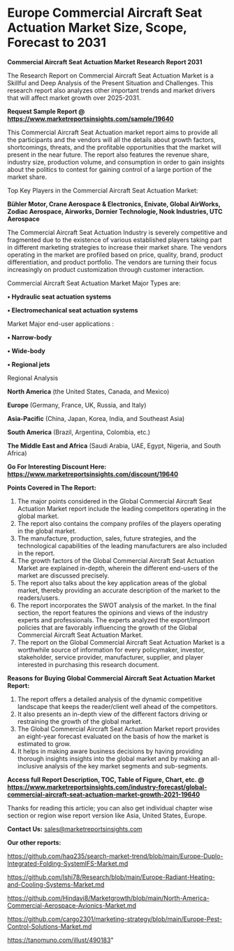# Europe Commercial Aircraft Seat Actuation Market Size, Scope, Forecast to 2031

<strong>Commercial Aircraft Seat Actuation Market Research Report 2031</strong>

The Research Report on Commercial Aircraft Seat Actuation Market is a Skillful and Deep Analysis of the Present Situation and Challenges. This research report also analyzes other important trends and market drivers that will affect market growth over 2025-2031.

<strong>Request Sample Report @ <a href=https://www.marketreportsinsights.com/sample/19640>https://www.marketreportsinsights.com/sample/19640</a></strong>

This Commercial Aircraft Seat Actuation market report aims to provide all the participants and the vendors will all the details about growth factors, shortcomings, threats, and the profitable opportunities that the market will present in the near future. The report also features the revenue share, industry size, production volume, and consumption in order to gain insights about the politics to contest for gaining control of a large portion of the market share.

Top Key Players in the Commercial Aircraft Seat Actuation Market:

<strong>Bühler Motor, Crane Aerospace & Electronics, Enivate, Global AirWorks, Zodiac Aerospace, Airworks, Dornier Technologie, Nook Industries, UTC Aerospace</strong>

The Commercial Aircraft Seat Actuation Industry is severely competitive and fragmented due to the existence of various established players taking part in different marketing strategies to increase their market share. The vendors operating in the market are profiled based on price, quality, brand, product differentiation, and product portfolio. The vendors are turning their focus increasingly on product customization through customer interaction.

Commercial Aircraft Seat Actuation Market Major Types are:

<strong>• Hydraulic seat actuation systems

• Electromechanical seat actuation systems</strong>

Market Major end-user applications :

<strong>• Narrow-body

• Wide-body

• Regional jets</strong>

Regional Analysis

</u><strong><b>North America</b></strong> (the United States, Canada, and Mexico)

<strong><b>Europe </b></strong>(Germany, France, UK, Russia, and Italy)

<strong><b>Asia-Pacific</b></strong> (China, Japan, Korea, India, and Southeast Asia)

<strong><b>South America</b></strong> (Brazil, Argentina, Colombia, etc.)

<strong><b>The Middle East and Africa</b></strong> (Saudi Arabia, UAE, Egypt, Nigeria, and South Africa)

<strong>Go For Interesting Discount Here: <a href=https://www.marketreportsinsights.com/discount/19640>https://www.marketreportsinsights.com/discount/19640</a></strong>

<strong>Points Covered in The Report:</strong>
<ol>
  <li>The major points considered in the Global Commercial Aircraft Seat Actuation Market report include the leading competitors operating in the global market.</li>
  <li>The report also contains the company profiles of the players operating in the global market.</li>
  <li>The manufacture, production, sales, future strategies, and the technological capabilities of the leading manufacturers are also included in the report.</li>
  <li>The growth factors of the Global Commercial Aircraft Seat Actuation Market are explained in-depth, wherein the different end-users of the market are discussed precisely.</li>
  <li>The report also talks about the key application areas of the global market, thereby providing an accurate description of the market to the readers/users.</li>
  <li>The report incorporates the SWOT analysis of the market. In the final section, the report features the opinions and views of the industry experts and professionals. The experts analyzed the export/import policies that are favorably influencing the growth of the Global Commercial Aircraft Seat Actuation Market.</li>
  <li>The report on the Global Commercial Aircraft Seat Actuation Market is a worthwhile source of information for every policymaker, investor, stakeholder, service provider, manufacturer, supplier, and player interested in purchasing this research document.</li>
</ol>
<strong>Reasons for Buying Global Commercial Aircraft Seat Actuation Market Report:</strong>

<ol>
  <li>The report offers a detailed analysis of the dynamic competitive landscape that keeps the reader/client well ahead of the competitors.</li>
  <li>It also presents an in-depth view of the different factors driving or restraining the growth of the global market.</li>
  <li>The Global Commercial Aircraft Seat Actuation Market report provides an eight-year forecast evaluated on the basis of how the market is estimated to grow.</li>
  <li>It helps in making aware business decisions by having providing thorough insights insights into the global market and by making an all-inclusive analysis of the key market segments and sub-segments.</li>
</ol>
<strong>Access full Report Description, TOC, Table of Figure, Chart, etc. @ <a href=https://www.marketreportsinsights.com/industry-forecast/global-commercial-aircraft-seat-actuation-market-growth-2021-19640>https://www.marketreportsinsights.com/industry-forecast/global-commercial-aircraft-seat-actuation-market-growth-2021-19640</a></strong>


Thanks for reading this article; you can also get individual chapter wise section or region wise report version like Asia, United States, Europe.

<strong>Contact Us:</strong>
sales@marketreportsinsights.com

<strong>Our other reports:</strong>

<a href=https://github.com/haq235/search-market-trend/blob/main/Europe-Duplo-Integrated-Folding-SystemIFS-Market.md>https://github.com/haq235/search-market-trend/blob/main/Europe-Duplo-Integrated-Folding-SystemIFS-Market.md</a>

<a href=https://github.com/Ishi78/Research/blob/main/Europe-Radiant-Heating-and-Cooling-Systems-Market.md>https://github.com/Ishi78/Research/blob/main/Europe-Radiant-Heating-and-Cooling-Systems-Market.md</a>

<a href=https://github.com/Hindavi8/Marketgrowth/blob/main/North-America-Commercial-Aerospace-Avionics-Market.md>https://github.com/Hindavi8/Marketgrowth/blob/main/North-America-Commercial-Aerospace-Avionics-Market.md</a>

<a href=https://github.com/cargo2301/marketing-strategy/blob/main/Europe-Pest-Control-Solutions-Market.md>https://github.com/cargo2301/marketing-strategy/blob/main/Europe-Pest-Control-Solutions-Market.md</a>

<a href=https://tanomuno.com/illust/490183>https://tanomuno.com/illust/490183</a>"
